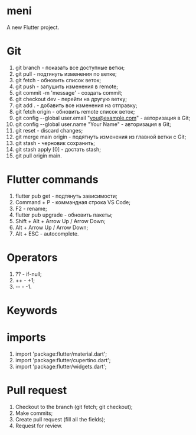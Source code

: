 # meni

A new Flutter project.

# Git
1. git branch - показать все доступные ветки;
2. git pull - подтянуть изменения по ветке;
3. git fetch - обновить список веток;
4. git push - запушить изменения в remote;
5. git commit -m 'message' - создать commit;
6. git checkout dev - перейти на другую ветку;
7. git add . - добавить все изменения на отправку;
8. git fetch origin - обновить remote список веток;
9. git config --global user.email "you@example.com" - авторизация в Git;
10. git config --global user.name "Your Name" - авторизация в Git;
11. git reset - discard changes;
12. git merge main origin - подятнуть изменения из главной ветки с Git;
13. git stash - черновик сохранить;
14. git stash apply [0] - достать stash;
15. git pull origin main.

# Flutter commands
1. flutter pub get - подтянуть зависимости;
2. Command + P - коммандная строка VS Code;
3. F2 - rename;
4. flutter pub upgrade - обновить пакеты;
5. Shift + Alt + Arrow Up / Arrow Down;
6. Alt + Arrow Up / Arrow Down;
7. Alt + ESC - autocomplete.

# Operators
1. ?? - if-null;
2. ++ - +1;
3. -- - -1.

# Keywords

# imports
1. import 'package:flutter/material.dart';
1. import 'package:flutter/cupertino.dart';
1. import 'package:flutter/widgets.dart';

# Pull request
1. Checkout to the branch (git fetch; git checkout);
2. Make commits;
3. Create pull request (fill all the fields);
4. Request for review.